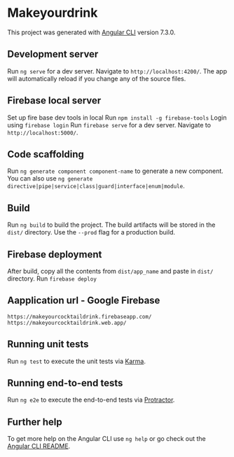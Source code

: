 # Makeyourdrink

This project was generated with [Angular CLI](https://github.com/angular/angular-cli) version 7.3.0.

## Development server

Run `ng serve` for a dev server. Navigate to `http://localhost:4200/`. The app will automatically reload if you change any of the source files.

## Firebase local server
Set up fire base dev tools in local
Run `npm install -g firebase-tools`
Login using `firebase login`
Run `firebase serve` for a dev server. Navigate to `http://localhost:5000/`.

## Code scaffolding

Run `ng generate component component-name` to generate a new component. You can also use `ng generate directive|pipe|service|class|guard|interface|enum|module`.

## Build

Run `ng build` to build the project. The build artifacts will be stored in the `dist/` directory. Use the `--prod` flag for a production build.

## Firebase deployment
After build, copy all the contents from `dist/app_name` and paste in `dist/` directory.
Run `firebase deploy`

## Aapplication url - Google Firebase
`https://makeyourcocktaildrink.firebaseapp.com/`
`https://makeyourcocktaildrink.web.app/`

## Running unit tests

Run `ng test` to execute the unit tests via [Karma](https://karma-runner.github.io).

## Running end-to-end tests

Run `ng e2e` to execute the end-to-end tests via [Protractor](http://www.protractortest.org/).

## Further help

To get more help on the Angular CLI use `ng help` or go check out the [Angular CLI README](https://github.com/angular/angular-cli/blob/master/README.md).
